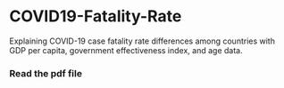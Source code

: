 # COVID19-Fatality-Rate
Explaining COVID-19 case fatality rate differences among countries with GDP per capita, government effectiveness index, and age data.

### Read the pdf file
